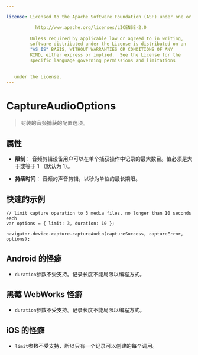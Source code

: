 ```yaml
---

license: Licensed to the Apache Software Foundation (ASF) under one or more contributor license agreements. See the NOTICE file distributed with this work for additional information regarding copyright ownership. The ASF licenses this file to you under the Apache License, Version 2.0 (the "License"); you may not use this file except in compliance with the License. You may obtain a copy of the License at

           http://www.apache.org/licenses/LICENSE-2.0
    
         Unless required by applicable law or agreed to in writing,
         software distributed under the License is distributed on an
         "AS IS" BASIS, WITHOUT WARRANTIES OR CONDITIONS OF ANY
         KIND, either express or implied.  See the License for the
         specific language governing permissions and limitations
    

   under the License.
---
```


# CaptureAudioOptions

> 封装的音频捕获的配置选项。

## 属性

*   **限制**： 音频剪辑设备用户可以在单个捕获操作中记录的最大数目。值必须是大于或等于 1 （默认为 1）。

*   **持续时间**： 音频的声音剪辑，以秒为单位的最长期限。

## 快速的示例

    // limit capture operation to 3 media files, no longer than 10 seconds each
    var options = { limit: 3, duration: 10 };
    
    navigator.device.capture.captureAudio(captureSuccess, captureError, options);
    

## Android 的怪癖

*   `duration`参数不受支持。记录长度不能局限以编程方式。

## 黑莓 WebWorks 怪癖

*   `duration`参数不受支持。记录长度不能局限以编程方式。

## iOS 的怪癖

*   `limit`参数不受支持，所以只有一个记录可以创建的每个调用。